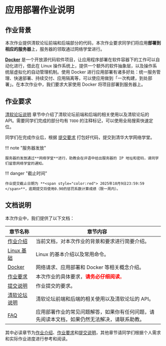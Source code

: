 # 应用部署作业说明

## 作业背景


本次作业提供清软论坛前端和后端部分的代码，本次作业要求同学们将应用**部署到相应的服务器**上，服务器的领取通过网络学堂进行。


[**Docker**](https://www.docker.com/) 是一个开放源代码软件项目，让应用程序部署在软件容器下的工作可以自动化进行，借此在 Linux 操作系统上，提供一个额外的软件抽象层，以及操作系统层虚拟化的自动管理机制。使用 Docker 进行应用部署有诸多好处：统一服务管理、快速部署、持续交付、应用隔离等，可以使应用做到「一次构建，到处部署」。在本次作业中，我们要求大家使用 Docker 将项目部署到服务器上。


## 作业要求

[清软论坛说明](../bbs.md) 章节中介绍了清软论坛前端和后端的相关使用以及清软论坛的 API。需要同学们完成的部分均有 `TODO` 的注释标记，可以使用全局搜索快速定位。

同学们在完成作业后，根据 [提交要求](./submit.md) 打包好代码，提交到清华大学网络学堂。

!!! note "服务器发放"

    服务器的发放通过**网络学堂**进行，助教会在评语中给出服务器的 IP 地址和密码，请同学们留意网络学堂的通知。

!!! danger "截止时间"

    作业提交截止日期为 **<span style="color:red"> 2025年10月9日23:59:59 </span>**，逾期提交将使用0.90的惩罚系数计算成绩（限一周内）。


## 文档说明

本次作业中，我们提供了以下文档：

| 章节名称 | 章节内容 |
| --- | ---------- |
| [作业介绍](./intro.md) | 当前文档，对本次作业的背景和要求进行简要介绍。 |
| [Linux 基础](./linux.md) | Linux 的基本介绍以及常用命令。|
| [Docker](./docker.md) | 网络请求、应用部署和 Docker 等相关概念介绍。|
| [作业要求](./requirements.md) | 本次作业的具体要求，<span style="color:red">**请务必仔细阅读**。</span>|
| [提交说明](./submit.md) | 作业提交的要求。|
| [清软论坛说明](../bbs.md) | 清软论坛前端和后端的相关使用以及清软论坛的 API。|
| [FAQ](./faq.md) | 应用部署作业的常见问题解答，如果你有任何问题，请先阅读本文档，如果仍然无法解决，请联系助教。|

其中必读章节为[作业介绍](./intro.md)、[作业要求](./requirements.md)和[提交说明](./submit.md)，其他章节请同学们根据个人需求和实际作业进度进行参考和阅读。
